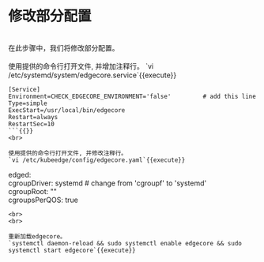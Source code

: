 # 修改部分配置
<br>
在此步骤中，我们将修改部分配置。

<br>
<br>
使用提供的命令行打开文件, 并增加注释行。    
`vi /etc/systemd/system/edgecore.service`{{execute}}  

```
[Service]  
Environment=CHECK_EDGECORE_ENVIRONMENT='false'         # add this line   
Type=simple  
ExecStart=/usr/local/bin/edgecore  
Restart=always  
RestartSec=10
```{{}}     
<br>

使用提供的命令行打开文件, 并修改注释行。    
`vi /etc/kubeedge/config/edgecore.yaml`{{execute}}    

```
edged:  
    cgroupDriver: systemd               # change from 'cgroupf' to 'systemd'  
    cgroupRoot: ""  
    cgroupsPerQOS: true
```{{}} 
<br>
<br>

重新加载edgecore。 
`systemctl daemon-reload && sudo systemctl enable edgecore && sudo systemctl start edgecore`{{execute}}
